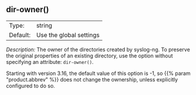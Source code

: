 ---
---
<!-- DISCLAIMER: This file is based on the syslog-ng Open Source Edition documentation https://github.com/balabit/syslog-ng-ose-guides/commit/2f4a52ee61d1ea9ad27cb4f3168b95408fddfdf2 and is used under the terms of The syslog-ng Open Source Edition Documentation License. The file has been modified by Axoflow. -->

## dir-owner()

|          |                         |
| -------- | ----------------------- |
| Type:    | string                  |
| Default: | Use the global settings |

*Description:* The owner of the directories created by syslog-ng. To preserve the original properties of an existing directory, use the option without specifying an attribute: `dir-owner()`.

Starting with version 3.16, the default value of this option is -1, so {{% param "product.abbrev" %}} does not change the ownership, unless explicitly configured to do so.

